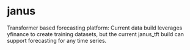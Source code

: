 # janus
Transformer based forecasting platform: Current data build leverages yfinance to create training datasets, but the current janus_tft build can support forecasting for any time series.
